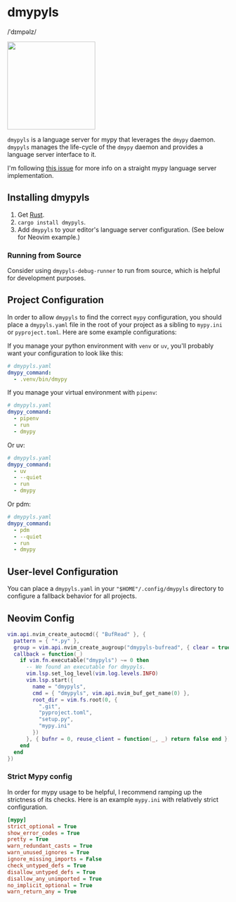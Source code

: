 # dmypyls

/ˈdɪmpəlz/

<img src="https://github.com/user-attachments/assets/1396d49b-8b16-425a-8118-5bcdc216df39" style="width: 200px">

`dmypyls` is a language server for mypy that leverages the `dmypy` daemon. `dmypyls` manages the
life-cycle of the `dmypy` daemon and provides a language server interface to it.

I'm following [this issue](https://github.com/python/mypy/issues/10463) for more info on a straight mypy
language server implementation.

## Installing dmypyls

1. Get [Rust](https://www.rust-lang.org/tools/install).
2. `cargo install dmypyls`.
3. Add `dmypyls` to your editor's language server configuration. (See below for Neovim example.)

### Running from Source

Consider using `dmypyls-debug-runner` to run from source, which is helpful for
development purposes.

## Project Configuration

In order to allow `dmypyls` to find the correct `mypy` configuration, you should place a `dmypyls.yaml` file
in the root of your project as a sibling to `mypy.ini` or `pyproject.toml`. Here are some example configurations:

If you manage your python environment with `venv` or `uv`, you'll probably want your configuration
to look like this:

```yaml
# dmypyls.yaml
dmypy_command:
  - .venv/bin/dmypy
```

If you manage your virtual environment with `pipenv`:

```yaml
# dmypyls.yaml
dmypy_command:
  - pipenv
  - run
  - dmypy
```

Or uv:

```yaml
# dmypyls.yaml
dmypy_command:
  - uv
  - --quiet
  - run
  - dmypy
```

Or pdm:

```yaml
# dmypyls.yaml
dmypy_command:
  - pdm
  - --quiet
  - run
  - dmypy
```

## User-level Configuration

You can place a `dmypyls.yaml` in your `"$HOME"/.config/dmypyls` directory to configure a fallback
behavior for all projects.

## Neovim Config

```lua
vim.api.nvim_create_autocmd({ "BufRead" }, {
  pattern = { "*.py" },
  group = vim.api.nvim_create_augroup("dmypyls-bufread", { clear = true }),
  callback = function(_)
    if vim.fn.executable("dmypyls") ~= 0 then
      -- We found an executable for dmypyls.
      vim.lsp.set_log_level(vim.log.levels.INFO)
      vim.lsp.start({
        name = "dmypyls",
        cmd = { "dmypyls", vim.api.nvim_buf_get_name(0) },
        root_dir = vim.fs.root(0, {
          ".git",
          "pyproject.toml",
          "setup.py",
          "mypy.ini"
        })
      }, { bufnr = 0, reuse_client = function(_, _) return false end })
    end
  end
})
```

### Strict Mypy config

In order for mypy usage to be helpful, I recommend ramping up the strictness of its checks. Here is
an example `mypy.ini` with relatively strict configuration.

```ini
[mypy]
strict_optional = True
show_error_codes = True
pretty = True
warn_redundant_casts = True
warn_unused_ignores = True
ignore_missing_imports = False
check_untyped_defs = True
disallow_untyped_defs = True
disallow_any_unimported = True
no_implicit_optional = True
warn_return_any = True
```
